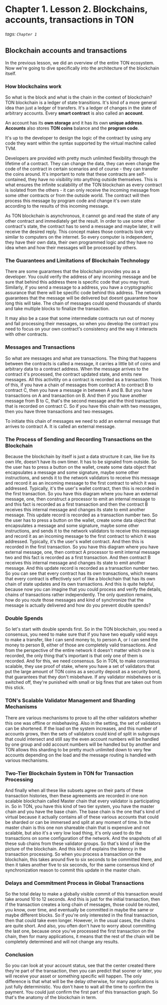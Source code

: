 # Chapter 1. Lesson 2. Blockchains, accounts, transactions in TON

###### tags: `Chapter 1`


## Blockchain accounts and transactions

In the previous lesson, we did an overview of the entire TON ecosystem. Now we're going to dive specifically into the architecture of the blockchain itself.

### How blockchains work

So what is the block and what is the chain in the context of blockchain? TON blockchain is a ledger of state transitions.
It's kind of a more general idea than just a ledger of transfers. It's a ledger of changes in the state of arbitrary accounts. Every **smart contract** is also called an **account**. 

An account has its **own storage** and it has its own **unique address**. **Accounts** also stores **TON coins** balance and the **program code**. 

It's up to the developer to design the logic of the contract by using any code they want within the syntax supported by the virtual machine called TVM. 

Developers are provided with pretty much unlimited flexibility through the lifetime of a contract. They can change the data, they can even change the code of the contract in certain scenarios and of course - they can transfer the coins around. It's important to note that these contracts are self-contained, they have no visibility into anything outside themselves. This is what ensures the infinite scalability of the TON blockchain as every contract is isolated from the others - it can only receive the incoming message from some other contracts or from the outside world. The contract will then process this message by program code and change it's own state according to the results of this incoming message.

As TON blockchain is asynchronous, it cannot go and read the state of any other contract and immediately get the result. In order to use some other contract's state, the contract has to  send a message and maybe later, it will receive the desired reply. This concept makes those contracts look very similar to computers on the internet. So every computer is independent, they have their own data, their own programmed logic and they have no idea when and how their messages will be processed by others.

### The Guarantees and Limitations of Blockchain Technology

There are some guarantees that the blockchain provides you as a developer. You could verify the address of any incoming message and be sure that behind this address there is specific code that you may trust. Similarly, if you send a message to a  address, you have a cryptographic assurance that there will be  specific code behind this address. The network guarantees that the message will be delivered but doesnt gauarantee how long this will take. The chain of messages could spend thousands of shards and take multiple blocks to finalize the transaction.

It may also be a case that some intermediate contracts run out of money and fail processing their messages, so when you develop the contract you need to focus on your own contract's consistency and the way it interacts with other contracts.

### Messages and Transactions

So what are messages and what are transactions. The thing that happens between the contracts is called a message, it carries a little bit of coins and arbitrary data to a contract address.
When the message arrives to the contract it's processed, the contract updated state, and emits new messages. All this activitity on a contract is recorded as a transaction. Think of this, if you have a chain of messages from contract A to contract B to contract C, then you have a message in between A and B. But you have transactions on A and transaction on B. And then if you have another message from B to C, that's the second message and the third transaction that is recorded on contract C. So if you have this chain with two messages, then you have three transactions and two messages. 

To initiate this chain of messages we need to add an external message that arrives to contract A. It is called an external message.

### The Process of Sending and Recording Transactions on the Blockchain

Because the blockchain by itself is just a data structure it can, like live its own life, doesn't have its own timer. It has to be signaled from outside. So the user has to press a button on the wallet, create some data object that encapsulates a message and some signature, maybe some other instructions, and sends it to the network validators to receive this message and record it as an incoming message to the first contract to which it was addressed. Typically, it's the user's wallet contract, then this is recorded in the first transaction. So you have this diagram where you have an external message, one, then construct a processor to emit an internal message to and this fact is recorded as a first transaction and then the contract B receives this internal message and changes its state to emit another message. This update record is recorded as a transaction number two. So the user has to press a button on the wallet, create some data object that encapsulates a message and some signature, maybe some other instructions, and sends it to the network validators to receive this message and record it as an incoming message to the first contract to which it was addressed. Typically, it's the user's wallet contract. And then this is recorded in the first transaction. So you have this diagram where you have external message, one, then contract A processor to emit internal message two and this fact is recorded as a first transaction. And then contract B receives this internal message and changes its state to emit another message. And this update record is recorded as a transaction number two. So you can see that every contract has its own transactions, which means that every contract is effectively sort of like a blockchain that has its own chain of state updates and its own transactions. And this is quite helpful, because now you can imagine that you could process and verify the details, chains of transactions rather independently. The only question remains, how do you route those messages and kind of synchronize that the message is actually delivered and how do you prevent double spends?

### Double Spends

So let's start with double spends first. So in the TON blockchain, you need a consensus, you need to make sure that if you have two equally valid ways to make a transfer, like I can send money to, to person A, or I can send the money to person B, either of those are completely valid transactions. And from the perspective of the entire network it doesn't matter which one is recorded, the only thing that's important is that only one of them is recorded. And for this, we need consensus. So in TON, to make consensus scalable, they use proof of stake, where you have a set of validators that put the large amount of TON coins as a security deposit as a security bond, that guarantees that they don't misbehave. If any validator misbehaves or is switched off, they're punished with small or big fines that are taken out from this stick.

### TON's Scalable Validator Management and Sharding Mechanisms

There are various mechanisms to prove to all the other validators whether this one was offline or misbehaving. Also in the setting, the set of validators can be shortened. If the load on the system increases, and this number of accounts grows, then the sets of validators could kind of split in subgroups that could intersect and still say the even account numbers will be handled by one group and odd account numbers will be handled but by another and TON allows this sharding to be pretty much unlimited down to very few accounts depending on the load and the message routing is handled with various mechanisms.


### Two-Tier Blockchain System in TON for Transaction Processing

And finally when all these like subsets agree on their parts of these transaction histories, then these agreements are recorded in one non scalable blockchain called Master chain that every validator is participating in. So in TON, you have this kind of two tier system, you have the master chain and you have the base chain. The base chain is the one that's kind of virtual because it actually contains all of these various accounts that could be sharded or can be immersed and split at any moment of time. In the master chain is this one non shareable chain that is expensive and not scalable, but also it's a very low load thing, it's only used to do the transactions on some configuration of the network. And the snapshots of all these sub chains from these validator groups. So that's kind of like the picture of the blockchain. And this kind of explains the latency in the transaction processing. So when you process a transaction on the blockchain, this takes around five to six seconds to be committed there, and then it takes another five to six seconds, for the same consensus kind of synchronization reason to commit this update in the master chain.

### Delays and Commitment Process in Global Transactions

So the total delay to make a globally visible commit of this transaction would take around 10 to 12 seconds. And this is just for the initial transaction, then if the transaction creates a long chain of messages, those could be routed, you know, over time, and eventually be committed in maybe the same or maybe different blocks. So if you're only interested in the final transaction, then that could take even longer. However, in the usual cases, the chains are quite short. And also, you often don't have to worry about committing the last one, because once you've processed the first transaction on the chain, then for many applications, it means that the rest of the chain will be completely determined and will not change any results.

### Conclusion

So you can look at your account status, see that the center created there they're part of the transaction, then you can predict that sooner or later, you will receive your asset or something specific will happen. The only difference is that what will be the delay otherwise, for many applications is just fully deterministic. You don't have to wait all the time to confirm the payment. You could just confirm the first part of this transaction graph. So that's the anatomy of the blockchain in term.





